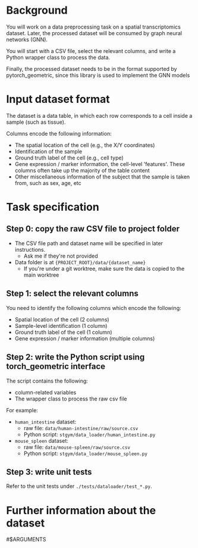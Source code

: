 # Background

You will work on a data preprocessing task on a spatial transcriptomics dataset. Later, the processed dataset will be consumed by graph neural networks (GNN).

You will start with a CSV file, select the relevant columns, and write a Python wrapper class to process the data.

Finally, the processed dataset needs to be in the format supported by pytorch_geometric, since this library is used to implement the GNN models


# Input dataset format

The dataset is a data table, in which each row corresponds to a cell inside a sample (such as tissue).

Columns encode the following information:

- The spatial location of the cell (e.g., the X/Y coordinates)
- Identification of the sample
- Ground truth label of the cell (e.g., cell type)
- Gene expression / marker information, the cell-level 'features'. These columns often take up the majority of the table content
- Other miscellaneous information of the subject that the sample is taken from, such as sex, age, etc

# Task specification

## Step 0: copy the raw CSV file to project folder

- The CSV file path and dataset name will be specified in later instructions.
  - Ask me if they're not provided
- Data folder is at `{PROJECT_ROOT}/data/{dataset_name}`
  - If you're under a git worktree, make sure the data is copied to the main worktree

## Step 1: select the relevant columns

You need to identify the following columns which encode the following:

- Spatial location of the cell (2 columns)
- Sample-level identification (1 column)
- Ground truth label of the cell (1 column)
- Gene expression / marker information (multiple columns)


## Step 2: write the Python script using torch_geometric interface

The script contains the following:

- column-related variables
- The wrapper class to process the raw csv file

For example:

- `human_intestine` dataset:
   - raw file: `data/human-intestine/raw/source.csv`
   - Python script: `stgym/data_loader/human_intestine.py`
- `mouse_spleen` dataset:
   - raw file: `data/mouse-spleen/raw/source.csv`
   - Python script: `stgym/data_loader/mouse_spleen.py`

## Step 3: write unit tests

Refer to the unit tests under `./tests/dataloader/test_*.py`.

# Further information about the dataset

#$ARGUMENTS
